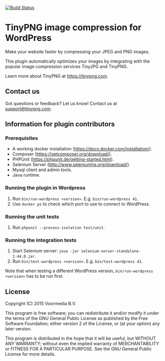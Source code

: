 [<img src="https://travis-ci.org/TinyPNG/wordpress-plugin.svg?branch=master"  alt="Build Status">](https://travis-ci.org/TinyPNG/wordpress-plugin)

# TinyPNG image compression for WordPress
Make your website faster by compressing your JPEG and PNG images.

This plugin automatically optimizes your images by integrating with the popular image compression services TinyJPG and TinyPNG.

Learn more about TinyPNG at https://tinypng.com.

## Contact us
Got questions or feedback? Let us know! Contact us at support@tinypng.com.

## Information for plugin contributors

### Prerequisites
* A working docker installation (https://docs.docker.com/installation/).
* Composer (https://getcomposer.org/download/).
* PHPUnit (https://phpunit.de/getting-started.html).
* Selenium Server (http://www.seleniumhq.org/download/).
* Mysql client and admin tools.
* Java runtime.

### Running the plugin in Wordpress
1. Run `bin/run-wordpress <version>`. E.g. `bin/run-wordpress 41`.
2. Use `docker ps` to check which port to use to connect to WordPress.

### Running the unit tests
1. Run `phpunit --process-isolation test/unit`.

### Running the integration tests
1. Start Selenium server: `java -jar selenium-server-standalone-2.44.0.jar`.
2. Run `bin/test-wordpress <version>`. E.g. `bin/test-wordpress 41`.

Note that when testing a different WordPress version, `bin/run-wordpress <version>` has to be run first.

## License
Copyright (C) 2015 Voormedia B.V.

This program is free software; you can redistribute it and/or modify
it under the terms of the GNU General Public License as published by
the Free Software Foundation; either version 2 of the License, or
(at your option) any later version.

This program is distributed in the hope that it will be useful,
but WITHOUT ANY WARRANTY; without even the implied warranty of
MERCHANTABILITY or FITNESS FOR A PARTICULAR PURPOSE.  See the
GNU General Public License for more details.
